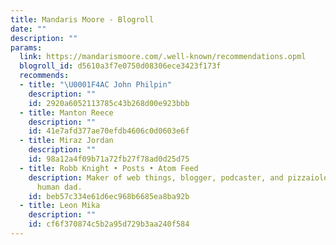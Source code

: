 ```yaml
---
title: Mandaris Moore - Blogroll
date: ""
description: ""
params:
  link: https://mandarismoore.com/.well-known/recommendations.opml
  blogroll_id: d5610a3f7e0750d08306ece3423f173f
  recommends:
  - title: "\U0001F4AC John Philpin"
    description: ""
    id: 2920a6052113785c43b268d00e923bbb
  - title: Manton Reece
    description: ""
    id: 41e7afd377ae70efdb4606c0d0603e6f
  - title: Miraz Jordan
    description: ""
    id: 98a12a4f09b71a72fb27f78ad0d25d75
  - title: Robb Knight • Posts • Atom Feed
    description: Maker of web things, blogger, podcaster, and pizzaiolo. Cat dad and
      human dad.
    id: beb57c334e61d6ec968b6685ea8ba92b
  - title: Leon Mika
    description: ""
    id: cf6f370874c5b2a95d729b3aa240f584
---
```

